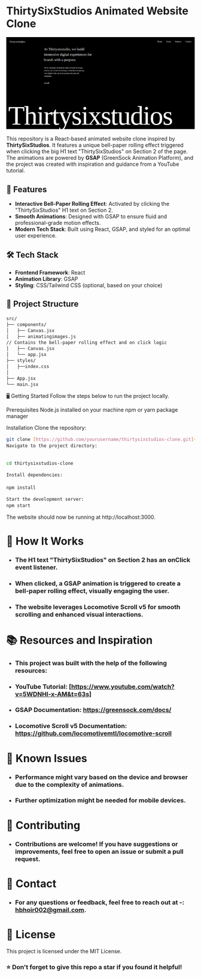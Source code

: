 # ThirtySixStudios Animated Website Clone

![Website Screenshot](src/assets/screenshots/Screenshot.gif)

This repository is a React-based animated website clone inspired by **ThirtySixStudios**. It features a unique bell-paper rolling effect triggered when clicking the big H1 text "ThirtySixStudios" on Section 2 of the page. The animations are powered by **GSAP** (GreenSock Animation Platform), and the project was created with inspiration and guidance from a YouTube tutorial.

## 🚀 Features

- **Interactive Bell-Paper Rolling Effect**: Activated by clicking the "ThirtySixStudios" H1 text on Section 2.
- **Smooth Animations**: Designed with GSAP to ensure fluid and professional-grade motion effects.
- **Modern Tech Stack**: Built using React, GSAP, and styled for an optimal user experience.



## 🛠️ Tech Stack

- **Frontend Framework**: React
- **Animation Library**: GSAP
- **Styling**: CSS/Tailwind CSS (optional, based on your choice)

## 📂 Project Structure

```plaintext
src/
├── components/
│   ├── Canvas.jsx
│   ├── animatingimages.js  
// Contains the bell-paper rolling effect and on click logic
│   ├── Canvas.jsx
│   └── app.jsx
├── styles/
│   ├──index.css
│   
├── App.jsx
└── main.jsx
```
🖥️ Getting Started
Follow the steps below to run the project locally.

Prerequisites
Node.js installed on your machine
npm or yarn package manager

Installation
Clone the repository:
```bash
git clone [https://github.com/yourusername/thirtysixstudios-clone.git](https://github.com/yourusername/thirtysixstudios-clone.git)
Navigate to the project directory:
```

```bash

cd thirtysixstudios-clone

```
```bash
Install dependencies:

npm install
```

```Bash
Start the development server:
npm start

```
The website should now be running at http://localhost:3000.

# 📜 How It Works
- ### The H1 text "ThirtySixStudios" on Section 2 has an onClick event listener.
- ### When clicked, a GSAP animation is triggered to create a bell-paper rolling effect, visually engaging the user.
- ### The website leverages Locomotive Scroll v5 for smooth scrolling and enhanced visual interactions.
# 📚 Resources and Inspiration
- ### This project was built with the help of the following resources:
- ### YouTube Tutorial: [https://www.youtube.com/watch?v=5WDNHl-x-AM&t=63s]
- ### GSAP Documentation: https://greensock.com/docs/
- ### Locomotive Scroll v5 Documentation: https://github.com/locomotivemtl/locomotive-scroll
# 🐛 Known Issues
- ### Performance might vary based on the device and browser due to the complexity of animations.
- ### Further optimization might be needed for mobile devices.

# 🤝 Contributing
- ### Contributions are welcome! If you have suggestions or improvements, feel free to open an issue or submit a pull request.


# 📧 Contact
- ### For any questions or feedback, feel free to reach out at -: hbhoir002@gmail.com.


# 📄 License
This project is licensed under the MIT License.


### ⭐️ Don't forget to give this repo a star if you found it helpful!